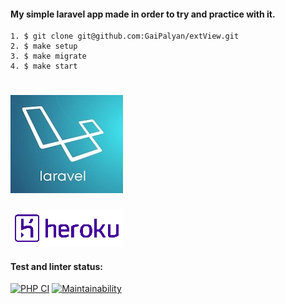 #### My simple laravel app  made in order to try and practice with it.

~~~
1. $ git clone git@github.com:GaiPalyan/extView.git
2. $ make setup
3. $ make migrate
4. $ make start
~~~

[![Альтернативный текст](Laravel-logo.png)](https://laravel.com/)
===================================
[![Альтернативный текст](heroku-logo.png)](http://extview.herokuapp.com/)

#### Test and linter status:
[![PHP CI](https://github.com/GaiPalyan/php-project-lvl3/actions/workflows/lint.yml/badge.svg)](https://github.com/GaiPalyan/php-project-lvl3/actions/workflows/lint.yml)
[![Maintainability](https://api.codeclimate.com/v1/badges/5ac811854ae55cf030dd/maintainability)](https://codeclimate.com/github/GaiPalyan/php-project-lvl3/maintainability)


